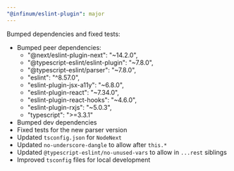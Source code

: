 ```yaml
---
"@infinum/eslint-plugin": major
---
```


Bumped dependencies and fixed tests:
- Bumped peer dependencies:
	-	"@next/eslint-plugin-next": "~14.2.0",
	-	"@typescript-eslint/eslint-plugin": "~7.8.0",
	-	"@typescript-eslint/parser": "~7.8.0",
	-	"eslint": "^8.57.0",
	-	"eslint-plugin-jsx-a11y": "~6.8.0",
	-	"eslint-plugin-react": "~7.34.0",
	-	"eslint-plugin-react-hooks": "~4.6.0",
	-	"eslint-plugin-rxjs": "~5.0.3",
	-	"typescript": ">=3.3.1"
- Bumped dev dependencies
- Fixed tests for the new parser version
- Updated `tsconfig.json` for `NodeNext`
- Updated `no-underscore-dangle` to allow after `this.*`
- Updated `@typescript-eslint/no-unused-vars` to allow in `...rest` siblings
- Improved `tsconfig` files for local development
